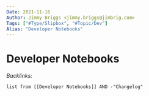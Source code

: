 ```yaml
---
Date: 2021-11-16
Author: Jimmy Briggs <jimmy.briggs@jimbrig.com>
Tags: ["#Type/Slipbox", "#Topic/Dev"]
Alias: "Developer Notebooks"
---
```


# Developer Notebooks

*Backlinks:*

```dataview
list from [[Developer Notebooks]] AND -"Changelog"
```